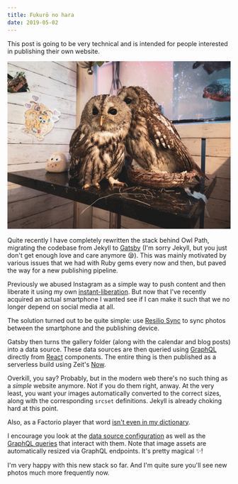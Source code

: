 ```yaml
---
title: Fukurō no hara
date: 2019-05-02
---
```


This post is going to be very technical and is intended for people interested in publishing their own website.

![Kawaī Fukurō](owls.jpg)

Quite recently I have completely rewritten the stack behind Owl Path, migrating the codebase from Jekyll to [Gatsby](https://www.gatsbyjs.org) (I'm sorry Jekyll, but you just don't get enough love and care anymore 😪). This was mainly motivated by various issues that we had with Ruby gems every now and then, but paved the way for a new publishing pipeline.

Previously we abused Instagram as a simple way to push content and then liberate it using my own [instant-liberation](https://github.com/aengl/instant-liberation). But now that I've recently acquired an actual smartphone I wanted see if I can make it such that we no longer depend on social media at all.

The solution turned out to be quite simple: use [Resilio Sync](https://www.resilio.com/) to sync photos between the smartphone and the publishing device.

Gatsby then turns the gallery folder (along with the calendar and blog posts) into a data source. These data sources are then queried using [GraphQL](https://graphql.org) directly from [React](https://reactjs.org) components. The entire thing is then published as a serverless build using Zeit's [Now](https://zeit.co/now).

Overkill, you say? Probably, but in the modern web there's no such thing as a _simple_ website anymore. Not if you do them right, anway. At the very least, you want your images automatically converted to the correct sizes, along with the corresponding `srcset` definitions. Jekyll is already choking hard at this point.

Also, as a Factorio player that word [isn't even in my dictionary](https://www.reddit.com/r/factorio/comments/bjhkob/early_game_overkill_i_have_perfected_furnaces/em891su/).

I encourage you look at the [data source configuration](https://github.com/aengl/owlpath/blob/master/gatsby-config.js) as well as the [GraphQL queries](https://github.com/aengl/owlpath/blob/master/src/pages/index.js) that interact with them. Note that image assets are automatically resized via GraphQL endpoints. It's pretty magical ✨!

I'm very happy with this new stack so far. And I'm quite sure you'll see new photos much more frequently now.
